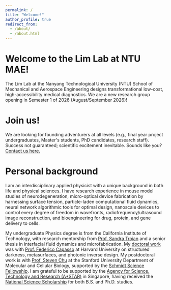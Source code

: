 ```yaml
---
permalink: /
title: "Welcome!"
author_profile: true
redirect_from: 
  - /about/
  - /about.html
---
```

# Welcome to the Lim Lab at NTU MAE!
The Lim Lab at the Nanyang Technological University (NTU) School of Mechanical and Aerospace Engineering designs transformational low-cost, high-accessibility medical diagnostics. We are a new research group opening in Semester 1 of 2026 (August/September 2026)!

# Join us!
We are looking for founding adventurers at all levels (e.g., final year project undergraduates, Master's students, PhD candidates, research staff). Success not guaranteed; scientific excitement inevitable. Sounds like you? [Contact us here.](https://forms.gle/pw33Vd5LuwgMVA4NA)

# Personal background

I am an interdisciplinary applied physicist with a unique background in both life and physical sciences. I have research experience in mouse model studies of neurodegeneration, micro-optical device fabrication by harnessing surface tension, particle-laden computational fluid dynamics, neural network algorithmic tools for optimal design, nanoscale devices to control every degree of freedom in wavefronts, radiofrequency/ultrasound image reconstruction, and bioengineering for drug, protein, and gene delivery to cells.

My undergraduate Physics degree is from the California Institute of Technology, with research mentorship from [Prof. Sandra Troian](http://troian.caltech.edu/) and a senior thesis in interfacial fluid dynamics and microfabrication. My [doctoral work](https://www.proquest.com/docview/2892615112/fulltextPDF/6CD9A7EFBA8C4A6FPQ/) was with [Prof. Federico Capasso](https://capasso.seas.harvard.edu/) at Harvard University on structured darkness, metasurfaces, and photonic inverse design. My postdoctoral work is with [Prof. Steven Chu](https://www.stevechulab.com/) at the Stanford University Department of Molecular and Cellular Biology, supported by the [Schmidt Science Fellowship](https://schmidtsciencefellows.org/). I am grateful to be supported by the [Agency for Science, Technology and Research (A*STAR)](https://www.a-star.edu.sg/) in Singapore, having received the [National Science Scholarship](https://www.a-star.edu.sg/Scholarships/for-graduate-studies/national-science-scholarship-phd) for both B.S. and Ph.D. studies.
